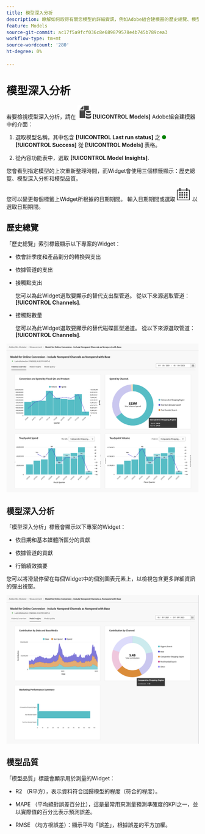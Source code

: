 ```yaml
---
title: 模型深入分析
description: 瞭解如何取得有關您模型的詳細資訊，例如Adobe組合建模器的歷史總覽、模型見解和模型品質。
feature: Models
source-git-commit: ac17f5a9fcf036c8e689879578e4b745b789cea3
workflow-type: tm+mt
source-wordcount: '280'
ht-degree: 0%

---
```



# 模型深入分析

若要檢視模型深入分析，請在 ![模型](../assets/icons/FileData.svg) **[!UICONTROL Models]** Adobe組合建模器中的介面：

1. 選取模型名稱，其中包含 **[!UICONTROL Last run status]** 之 <span style="color:green">●</span> **[!UICONTROL Success]** 從 **[!UICONTROL Models]** 表格。

1. 從內容功能表中，選取 **[!UICONTROL Model Insights]**.

您會看到指定模型的上次重新整理時間，而Widget會使用三個標籤顯示：歷史總覽、模型深入分析和模型品質。

您可以變更每個標籤上Widget所根據的日期期間。 輸入日期期間或選取 ![行事曆](../assets/icons/Calendar.svg) 以選取日期期間。


## 歷史總覽

「歷史總覽」索引標籤顯示以下專案的Widget：

* 依會計季度和產品劃分的轉換與支出

* 依據管道的支出

* 接觸點支出

  您可以為此Widget選取要顯示的替代支出型管道。 從以下來源選取管道： **[!UICONTROL Channels]**.

* 接觸點數量

  您可以為此Widget選取要顯示的替代磁碟區型通道。 從以下來源選取管道： **[!UICONTROL Channels]**.



![模型 — 歷史總覽](../assets/model-historical-overview.png)


## 模型深入分析

「模型深入分析」標籤會顯示以下專案的Widget：

* 依日期和基本媒體所區分的貢獻

* 依據管道的貢獻

* 行銷績效摘要

您可以將滑鼠停留在每個Widget中的個別圖表元素上，以檢視包含更多詳細資訊的彈出視窗。

![模型 — 模型深入分析](../assets/model-model-insights.png)


## 模型品質

「模型品質」標籤會顯示用於測量的Widget：

* R2 （R平方），表示資料符合回歸模型的程度（符合的程度）。

* MAPE （平均絕對誤差百分比），這是最常用來測量預測準確度的KPI之一，並以實際值的百分比表示預測誤差。

* RMSE （均方根誤差）：顯示平均「誤差」，根據誤差的平方加權。


